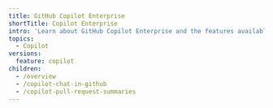 ```yaml
---
title: GitHub Copilot Enterprise
shortTitle: Copilot Enterprise
intro: 'Learn about GitHub Copilot Enterprise and the features available with it.'
topics:
  - Copilot
versions:
  feature: copilot
children:
  - /overview
  - /copilot-chat-in-github
  - /copilot-pull-request-summaries
---
```

